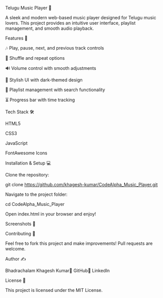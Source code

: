 Telugu Music Player 🎵

A sleek and modern web-based music player designed for Telugu music lovers. This project provides an intuitive user interface, playlist management, and smooth audio playback.

Features 🚀

🎶 Play, pause, next, and previous track controls

🔄 Shuffle and repeat options

🔊 Volume control with smooth adjustments

🎨 Stylish UI with dark-themed design

📜 Playlist management with search functionality

⏳ Progress bar with time tracking

Tech Stack 🛠️

HTML5

CSS3

JavaScript

FontAwesome Icons

Installation & Setup 💻

Clone the repository:

git clone https://github.com/khagesh-kumar/CodeAlpha_Music_Player.git

Navigate to the project folder:

cd CodeAlpha_Music_Player

Open index.html in your browser and enjoy!

Screenshots 📸



Contributing 🤝

Feel free to fork this project and make improvements! Pull requests are welcome.

Author ✍️

Bhadrachalam Khagesh Kumar🔗 GitHub🔗 LinkedIn

License 📜

This project is licensed under the MIT License.
